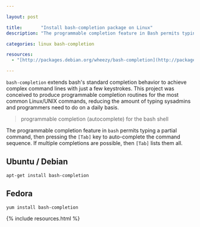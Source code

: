 ```yaml
---

layout: post

title:       "Install bash-completion package on Linux"
description: "The programmable completion feature in Bash permits typing a partial command, then pressing the [Tab] key to auto-complete the command sequence."

categories: linux bash-completion

resources:
  - "[http://packages.debian.org/wheezy/bash-completion](http://packages.debian.org/wheezy/bash-completion)"

---
```



`bash-completion` extends bash's standard completion behavior to achieve complex command lines with just a few keystrokes.
This project was conceived to produce programmable completion routines for the most common Linux/UNIX commands, reducing the amount of typing sysadmins and programmers need to do on a daily basis.

> programmable completion (autocomplete) for the bash shell

The programmable completion feature in `bash` permits typing a partial command, then pressing the `[Tab]` key to auto-complete the command sequence.
If multiple completions are possible, then `[Tab]` lists them all.


## Ubuntu / Debian

```terminal
apt-get install bash-completion
```


## Fedora

```terminal
yum install bash-completion
```


{% include resources.html %}